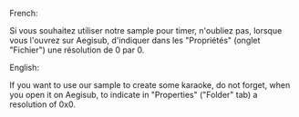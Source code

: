 French:

Si vous souhaitez utiliser notre sample pour timer, n'oubliez pas, lorsque vous l'ouvrez sur Aegisub, d'indiquer dans les "Propriétés" (onglet "Fichier") une résolution de 0 par 0.

English:

If you want to use our sample to create some karaoke, do not forget, when you open it on Aegisub, to indicate in "Properties" ("Folder" tab) a resolution of 0x0.
